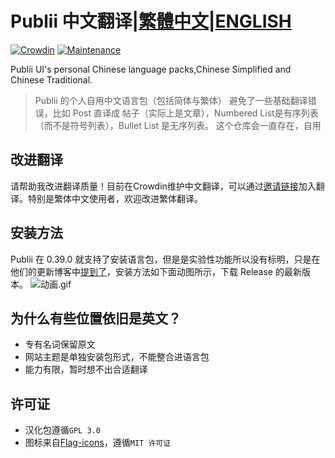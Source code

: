 # Publii 中文翻译|[繁體中文](./README_zht.md)|[ENGLISH](./README_en.md)
[![Crowdin](https://badges.crowdin.net/publii-chinese-localization/localized.svg)](https://zh.crowdin.com/project/publii-chinese-localization)
 [![Maintenance](https://img.shields.io/badge/还在维护吗%3F-对-green.svg)](https://github.com/dyxang/Publii-Chinese-localization/graphs/commit-activity)

Publii UI's personal Chinese language packs,Chinese Simplified and Chinese Traditional.
> Publii 的个人自用中文语言包（包括简体与繁体）
> 避免了一些基础翻译错误，比如 Post 直译成 帖子（实际上是文章），Numbered List是有序列表（而不是符号列表），Bullet List 是无序列表。
> 这个仓库会一直存在，自用

## 改进翻译

请帮助我改进翻译质量！目前在Crowdin维护中文翻译，可以通过[邀请链接](https://crwd.in/publii-chinese-localization)加入翻译。特别是繁体中文使用者，欢迎改进繁体翻译。


## 安装方法

Publii 在 0.39.0 就支持了安装语言包，但是是实验性功能所以没有标明，只是在他们的更新博客中[提到了](https://getpublii.com/blog/release-039.html)，安装方法如下面动图所示，下载 Release 的最新版本。
![动画.gif](https://s2.loli.net/2022/06/06/1yDCMfHdUtgeilb.gif)


## 为什么有些位置依旧是英文？
- 专有名词保留原文
- 网站主题是单独安装包形式，不能整合进语言包
- 能力有限，暂时想不出合适翻译

## 许可证

- 汉化包遵循`GPL 3.0`
- 图标来自[Flag-icons](https://github.com/lipis/flag-icons/)，遵循`MIT 许可证`
